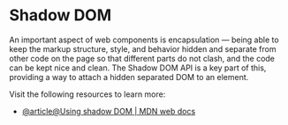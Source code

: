 # Shadow DOM

An important aspect of web components is encapsulation — being able to keep the markup structure, style, and behavior hidden and separate from other code on the page so that different parts do not clash, and the code can be kept nice and clean. The Shadow DOM API is a key part of this, providing a way to attach a hidden separated DOM to an element.

Visit the following resources to learn more:

- [@article@Using shadow DOM | MDN web docs](https://developer.mozilla.org/en-US/docs/Web/Web_Components/Using_shadow_DOM)
